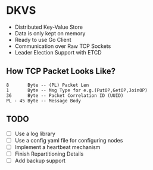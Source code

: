 # DKVS

* Distributed Key-Value Store
* Data is only kept on memory
* Ready to use Go Client
* Communication over Raw TCP Sockets
* Leader Election Support with ETCD

## How TCP Packet Looks Like?

```
8       Byte -- (PL) Packet Len
1       Byte -- Msg Type for e.g.(PutOP,GetOP,JoinOP)
36      Byte -- Packet Correlation ID (UUID)
PL - 45 Byte -- Message Body
```

## TODO
- [ ] Use a log library
- [ ] Use a config yaml file for configuring nodes
- [ ] Implement a heartbeat mechanism
- [ ] Finish Repartitioning Details
- [ ] Add backup support